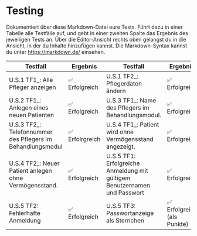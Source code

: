 # Testing

Dokumentiert über diese Markdown-Datei eure Tests. Führt dazu in einer Tabelle alle Testfälle auf,
und gebt in einer zweiten Spalte das Ergebnis des jeweiligen Tests an. Über die Editor-Ansicht rechts oben
gelangst du in die Ansicht, in der du Inhalte hinzufügen kannst. Die Markdown-Syntax kannst du unter 
https://markdown.de/ einsehen.

<table>
    <thead>
        <tr>
            <th>Testfall</th>
            <th>Ergebnis</th>
            <th>Testfall</th>
            <th>Ergebnis</th>
        </tr>
    </thead>
    <tbody>
        <tr>
            <td>U.S.1 TF1_:  Alle Pfleger anzeigen</td>
            <td>✅ Erfolgreich</td>
            <td>U.S.1 TF2_:  Pflegerdaten ändern</td>
            <td>✅ Erfolgreich</td>
        </tr>
        <tr>
            <td>U.S.2 TF1_:  Anlegen eines neuen Patienten</td>
            <td>✅ Erfolgreich</td>
            <td>U.S.3 TF1_:  Name des Pflegers im Behandlungsmodul.</td>
            <td>✅ Erfolgreich</td>
        </tr>
        <tr>
            <td>U.S.3 TF2_: Telefonnummer des Pflegers im Behandlungsmodul</td>
            <td>✅ Erfolrgreich</td>
            <td>U.S.4 TF1_:  Patient wird ohne Vermögensstand angezeigt.</td>
            <td>✅ Erfolgreich</td>
        </tr>
        <tr>
            <td>U.S.4 TF2_:  Neuer Patient anlegen ohne Vermögensstand.</td>
            <td>✅ Erfolgreich</td>
            <td>U.S.5 TF1: Erfolgreiche Anmeldung mit gültigem Benutzernamen und Passwort</td>
            <td>✅ Erfolgreich</td>
        </tr>
        <tr>
            <td>U.S.5 TF2: Fehlerhafte Anmeldung </td>
            <td>✅ Erfolgreich</td>
            <td>U.S.5 TF3: Passwortanzeige als Sternchen</td>
            <td>✅ Erfolgreich (als Punkte)</td>
        </tr>
    </tbody>
</table>